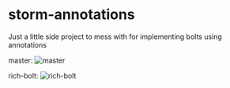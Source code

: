 storm-annotations
=================

Just a little side project to mess with for implementing bolts using annotations

master: ![master](https://travis-ci.org/kwinter/storm-annotations.svg?branch=master)

rich-bolt: ![rich-bolt](https://travis-ci.org/kwinter/storm-annotations.svg?branch=rich-bolt)

